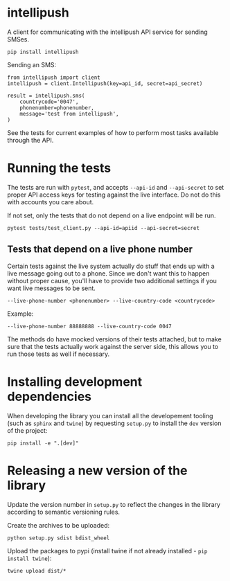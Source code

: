 # intellipush

A client for communicating with the intellipush API service for sending SMSes.

`pip install intellipush`

Sending an SMS:

    from intellipush import client
    intellipush = client.Intellipush(key=api_id, secret=api_secret)
    
    result = intellipush.sms(
        countrycode='0047',
        phonenumber=phonenumber,
        message='test from intellipush',
    )    

See the tests for current examples of how to perform most tasks available through the API. 

Running the tests
=================

The tests are run with `pytest`, and accepts `--api-id` and `--api-secret` to set
proper API access keys for testing against the live interface. Do not do this with accounts
you care about.

If not set, only the tests that do not depend on a live endpoint will be run.

    pytest tests/test_client.py --api-id=apiid --api-secret=secret
    
Tests that depend on a live phone number
----------------------------------------

Certain tests against the live system actually do stuff that ends up with a live 
message going out to a phone. Since we don't want this to happen without proper
cause, you'll have to provide two additional settings if you want live messages
to be sent.

    --live-phone-number <phonenumber> --live-country-code <countrycode>
    
Example:

    --live-phone-number 88888888 --live-country-code 0047
    
The methods do have mocked versions of their tests attached, but to make sure that
the tests actually work against the server side, this allows you to run those tests
as well if necessary.

Installing development dependencies
===================================

When developing the library you can install all the developement tooling (such as `sphinx` and `twine`) by requesting
`setup.py` to install the `dev` version of the project:

    pip install -e ".[dev]"

Releasing a new version of the library
======================================

Update the version number in `setup.py` to reflect the changes in the library according to semantic versioning rules.

Create the archives to be uploaded:

    python setup.py sdist bdist_wheel
    
Upload the packages to pypi (install twine if not already installed - `pip install twine`):

    twine upload dist/*

